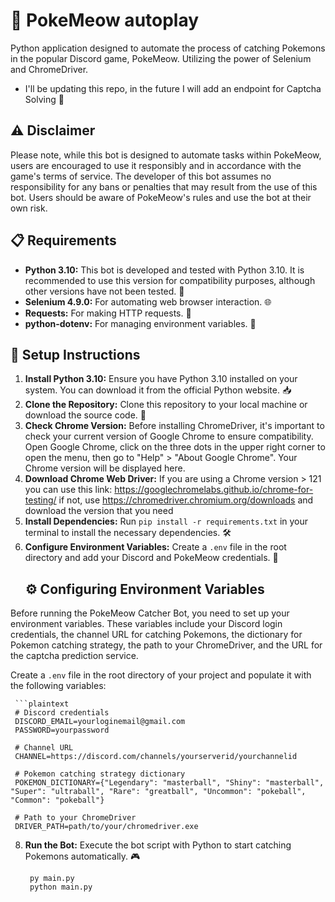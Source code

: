 # 🤖 PokeMeow autoplay

Python application designed to automate the process of catching Pokemons in the popular Discord game, PokeMeow. Utilizing the power of Selenium and ChromeDriver.
- I'll be updating this repo, in the future I will add an endpoint for Captcha Solving 🧩

## ⚠️ Disclaimer
Please note, while this bot is designed to automate tasks within PokeMeow, users are encouraged to use it responsibly and in accordance with the game's terms of service. The developer of this bot assumes no responsibility for any bans or penalties that may result from the use of this bot. Users should be aware of PokeMeow's rules and use the bot at their own risk.

## 📋 Requirements
- **Python 3.10:** This bot is developed and tested with Python 3.10. It is recommended to use this version for compatibility purposes, although other versions have not been tested. 🐍
- **Selenium 4.9.0:** For automating web browser interaction. 🌐
- **Requests:** For making HTTP requests. 📡
- **python-dotenv:** For managing environment variables. 🔑

## 🚀 Setup Instructions

1. **Install Python 3.10:** Ensure you have Python 3.10 installed on your system. You can download it from the official Python website. 📥
2. **Clone the Repository:** Clone this repository to your local machine or download the source code. 📂
3. **Check Chrome Version:** Before installing ChromeDriver, it's important to check your current version of Google Chrome to ensure compatibility. Open Google Chrome, click on the three dots in the upper right corner to open the menu, then go to "Help" > "About Google Chrome". Your Chrome version will be displayed here.
4. **Download Chrome Web Driver:** If you are using a Chrome version > 121 you can use this link: https://googlechromelabs.github.io/chrome-for-testing/ if not, use https://chromedriver.chromium.org/downloads and download the version that you need
5. **Install Dependencies:** Run `pip install -r requirements.txt` in your terminal to install the necessary dependencies. 🛠️
6. **Configure Environment Variables:** Create a `.env` file in the root directory and add your Discord and PokeMeow credentials. 📝
   ## ⚙️ Configuring Environment Variables

  Before running the PokeMeow Catcher Bot, you need to set up your environment variables. These variables include your Discord login credentials, the channel URL for catching Pokemons, the dictionary for Pokemon catching strategy, the path to your ChromeDriver, and the URL for the captcha prediction service.
  
  Create a `.env` file in the root directory of your project and populate it with the following variables:
  
     ```plaintext
     # Discord credentials
     DISCORD_EMAIL=yourloginemail@gmail.com
     PASSWORD=yourpassword
     
     # Channel URL
     CHANNEL=https://discord.com/channels/yourserverid/yourchannelid
     
     # Pokemon catching strategy dictionary
     POKEMON_DICTIONARY={"Legendary": "masterball", "Shiny": "masterball", "Super": "ultraball", "Rare": "greatball", "Uncommon": "pokeball", "Common": "pokeball"}
     
     # Path to your ChromeDriver
     DRIVER_PATH=path/to/your/chromedriver.exe


8. **Run the Bot:** Execute the bot script with Python to start catching Pokemons automatically. 🎮
   ```plaintext
    py main.py
    python main.py

